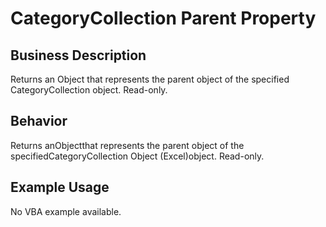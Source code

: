 # CategoryCollection Parent Property

## Business Description
Returns an Object that represents the parent object of the specified CategoryCollection object. Read-only.

## Behavior
Returns anObjectthat represents the parent object of the specifiedCategoryCollection Object (Excel)object. Read-only.

## Example Usage
No VBA example available.
